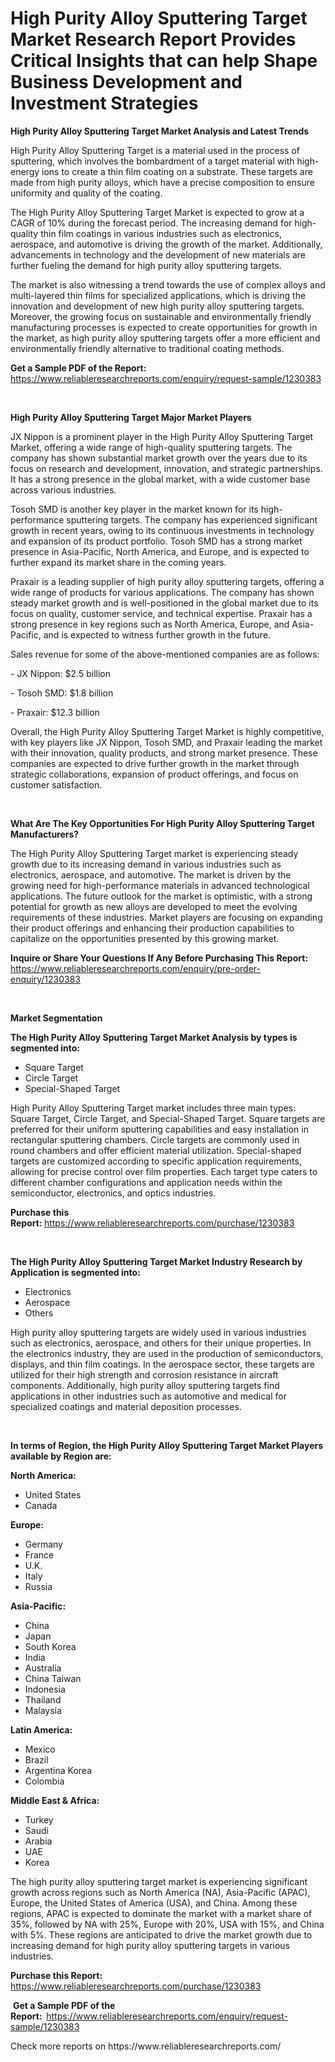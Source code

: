 <p><h1>High Purity Alloy Sputtering Target Market Research Report Provides Critical Insights that can help Shape Business Development and Investment Strategies</h1></p><p><strong>High Purity Alloy Sputtering Target Market Analysis and Latest Trends</strong></p>
<p><p>High Purity Alloy Sputtering Target is a material used in the process of sputtering, which involves the bombardment of a target material with high-energy ions to create a thin film coating on a substrate. These targets are made from high purity alloys, which have a precise composition to ensure uniformity and quality of the coating.</p><p>The High Purity Alloy Sputtering Target Market is expected to grow at a CAGR of 10% during the forecast period. The increasing demand for high-quality thin film coatings in various industries such as electronics, aerospace, and automotive is driving the growth of the market. Additionally, advancements in technology and the development of new materials are further fueling the demand for high purity alloy sputtering targets.</p><p>The market is also witnessing a trend towards the use of complex alloys and multi-layered thin films for specialized applications, which is driving the innovation and development of new high purity alloy sputtering targets. Moreover, the growing focus on sustainable and environmentally friendly manufacturing processes is expected to create opportunities for growth in the market, as high purity alloy sputtering targets offer a more efficient and environmentally friendly alternative to traditional coating methods.</p></p>
<p><strong>Get a Sample PDF of the Report:&nbsp;</strong> <a href="https://www.reliableresearchreports.com/enquiry/request-sample/1230383">https://www.reliableresearchreports.com/enquiry/request-sample/1230383</a></p>
<p>&nbsp;</p>
<p><strong>High Purity Alloy Sputtering Target Major Market Players</strong></p>
<p><p>JX Nippon is a prominent player in the High Purity Alloy Sputtering Target Market, offering a wide range of high-quality sputtering targets. The company has shown substantial market growth over the years due to its focus on research and development, innovation, and strategic partnerships. It has a strong presence in the global market, with a wide customer base across various industries.</p><p>Tosoh SMD is another key player in the market known for its high-performance sputtering targets. The company has experienced significant growth in recent years, owing to its continuous investments in technology and expansion of its product portfolio. Tosoh SMD has a strong market presence in Asia-Pacific, North America, and Europe, and is expected to further expand its market share in the coming years.</p><p>Praxair is a leading supplier of high purity alloy sputtering targets, offering a wide range of products for various applications. The company has shown steady market growth and is well-positioned in the global market due to its focus on quality, customer service, and technical expertise. Praxair has a strong presence in key regions such as North America, Europe, and Asia-Pacific, and is expected to witness further growth in the future.</p><p>Sales revenue for some of the above-mentioned companies are as follows:</p><p>- JX Nippon: $2.5 billion</p><p>- Tosoh SMD: $1.8 billion</p><p>- Praxair: $12.3 billion</p><p>Overall, the High Purity Alloy Sputtering Target Market is highly competitive, with key players like JX Nippon, Tosoh SMD, and Praxair leading the market with their innovation, quality products, and strong market presence. These companies are expected to drive further growth in the market through strategic collaborations, expansion of product offerings, and focus on customer satisfaction.</p></p>
<p>&nbsp;</p>
<p><strong>What Are The Key Opportunities For High Purity Alloy Sputtering Target Manufacturers?</strong></p>
<p><p>The High Purity Alloy Sputtering Target market is experiencing steady growth due to its increasing demand in various industries such as electronics, aerospace, and automotive. The market is driven by the growing need for high-performance materials in advanced technological applications. The future outlook for the market is optimistic, with a strong potential for growth as new alloys are developed to meet the evolving requirements of these industries. Market players are focusing on expanding their product offerings and enhancing their production capabilities to capitalize on the opportunities presented by this growing market.</p></p>
<p><strong>Inquire or Share Your Questions If Any Before Purchasing This Report:</strong> <a href="https://www.reliableresearchreports.com/enquiry/pre-order-enquiry/1230383">https://www.reliableresearchreports.com/enquiry/pre-order-enquiry/1230383</a></p>
<p>&nbsp;</p>
<p><strong>Market Segmentation</strong></p>
<p><strong>The High Purity Alloy Sputtering Target Market Analysis by types is segmented into:</strong></p>
<p><ul><li>Square Target</li><li>Circle Target</li><li>Special-Shaped Target</li></ul></p>
<p><p>High Purity Alloy Sputtering Target market includes three main types: Square Target, Circle Target, and Special-Shaped Target. Square targets are preferred for their uniform sputtering capabilities and easy installation in rectangular sputtering chambers. Circle targets are commonly used in round chambers and offer efficient material utilization. Special-shaped targets are customized according to specific application requirements, allowing for precise control over film properties. Each target type caters to different chamber configurations and application needs within the semiconductor, electronics, and optics industries.</p></p>
<p><strong>Purchase this Report:&nbsp;</strong><a href="https://www.reliableresearchreports.com/purchase/1230383">https://www.reliableresearchreports.com/purchase/1230383</a></p>
<p>&nbsp;</p>
<p><strong>The High Purity Alloy Sputtering Target Market Industry Research by Application is segmented into:</strong></p>
<p><ul><li>Electronics</li><li>Aerospace</li><li>Others</li></ul></p>
<p><p>High purity alloy sputtering targets are widely used in various industries such as electronics, aerospace, and others for their unique properties. In the electronics industry, they are used in the production of semiconductors, displays, and thin film coatings. In the aerospace sector, these targets are utilized for their high strength and corrosion resistance in aircraft components. Additionally, high purity alloy sputtering targets find applications in other industries such as automotive and medical for specialized coatings and material deposition processes.</p></p>
<p>&nbsp;</p>
<p><strong>In terms of Region, the High Purity Alloy Sputtering Target Market Players available by Region are:</strong></p>
<p>
    <p> <strong> North America: </strong>
        <ul>
            <li>United States</li>
            <li>Canada</li>
        </ul>
        </p> 
    <p> <strong> Europe: </strong>
        <ul>
            <li>Germany</li>
            <li>France</li>
            <li>U.K.</li>
            <li>Italy</li>
            <li>Russia</li>
        </ul>
        </p> 
    <p> <strong> Asia-Pacific: </strong>
        <ul>
            <li>China</li>
            <li>Japan</li>
            <li>South Korea</li>
            <li>India</li>
            <li>Australia</li>
            <li>China Taiwan</li>
            <li>Indonesia</li>
            <li>Thailand</li>
            <li>Malaysia</li>
        </ul>
        </p> 
    <p> <strong> Latin America: </strong>
        <ul>
            <li>Mexico</li>
            <li>Brazil</li>
            <li>Argentina Korea</li>
            <li>Colombia</li>
        </ul>
        </p> 
    <p> <strong> Middle East & Africa: </strong>
        <ul>
            <li>Turkey</li>
            <li>Saudi</li>
            <li>Arabia</li>
            <li>UAE</li>
            <li>Korea</li>
        </ul>
    </p>
    </p>
<p><p>The high purity alloy sputtering target market is experiencing significant growth across regions such as North America (NA), Asia-Pacific (APAC), Europe, the United States of America (USA), and China. Among these regions, APAC is expected to dominate the market with a market share of 35%, followed by NA with 25%, Europe with 20%, USA with 15%, and China with 5%. These regions are anticipated to drive the market growth due to increasing demand for high purity alloy sputtering targets in various industries.</p></p>
<p><strong>Purchase this Report: </strong><a href="https://www.reliableresearchreports.com/purchase/1230383">https://www.reliableresearchreports.com/purchase/1230383</a></p>
<p>&nbsp;<strong>Get a Sample PDF of the Report:&nbsp;&nbsp;</strong><a href="https://www.reliableresearchreports.com/enquiry/request-sample/1230383">https://www.reliableresearchreports.com/enquiry/request-sample/1230383</a></p>
<p><strong></strong></p>
<p>Check more reports on https://www.reliableresearchreports.com/</p>